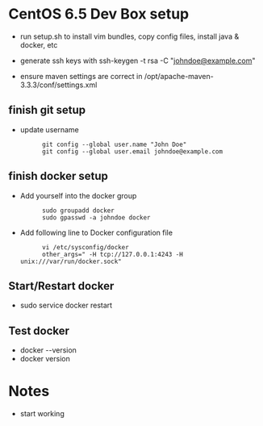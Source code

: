 # CentOS 6.5 Dev Box setup

* run setup.sh to install vim bundles, copy config files, install java &
docker, etc

* generate ssh keys with ssh-keygen -t rsa -C "johndoe@example.com"

* ensure maven settings are correct in /opt/apache-maven-3.3.3/conf/settings.xml

## finish git setup

* update username

			git config --global user.name "John Doe"
			git config --global user.email johndoe@example.com

## finish docker setup
* Add yourself into the docker group

			sudo groupadd docker
			sudo gpasswd -a johndoe docker

* Add following line to Docker configuration file

			vi /etc/sysconfig/docker
			other_args=" -H tcp://127.0.0.1:4243 -H unix:///var/run/docker.sock"

## Start/Restart docker
* sudo service docker restart

## Test docker
* docker --version
* docker version

# Notes

* start working
